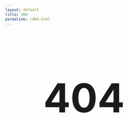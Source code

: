 ```yaml
---
layout: default
title: 404
permalink: /404.html
---
```


<html lang="en">

<style>
    .content {
        position: relative;
        font-size: larger;
        min-height: 35vw;
    }

    .content h1 {
            font-size: 128px;
    }

    .center {
        margin: 0;
        position: absolute;
        top: 50%;
        left: 50%;
        -ms-transform: translate(-50%, -50%);
        transform: translate(-50%, -50%);

        color: var(--red);
    }
</style>

<body>
    <main class="content">
        <div class="center">
            <h1>404</h1>
        </div>
    </main>
</body>
</html>